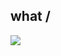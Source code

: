 ## what /
![](http://github-profile-summary-cards.vercel.app/api/cards/stats?username=KusakinEgor&theme=github_dark)
